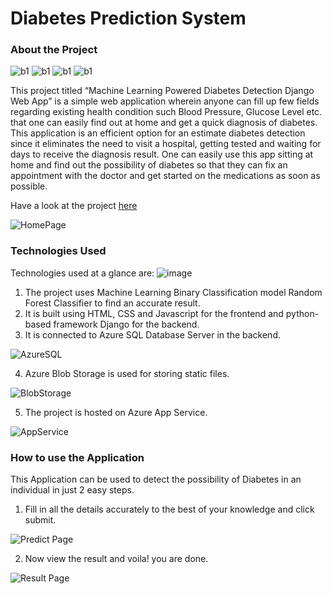 # Diabetes Prediction System

### About the Project
![b1](https://img.shields.io/badge/-%20python-blue)
![b1](https://img.shields.io/badge/-%20django-yellow)
![b1](https://img.shields.io/badge/-%20machine%20learning-ff69b4)
![b1](https://img.shields.io/badge/-%20azure-blueviolet)

This project titled “Machine Learning Powered Diabetes Detection Django Web App” is a simple web application wherein anyone can fill up few fields regarding existing health condition such Blood Pressure, Glucose Level etc. that one can easily find out at home and get a quick diagnosis of diabetes. 
This application is an efficient option for an estimate diabetes detection since it eliminates the need to visit a hospital, getting tested and waiting for days to receive the diagnosis result. 
One can easily use this app sitting at home and find out the possibility of diabetes so that they can fix an appointment with the doctor and get started on the medications as soon as possible. 

Have a look at the project [here](https://diab2.azurewebsites.net/)

![HomePage](https://storagefrt123.blob.core.windows.net/static/images/homepage.jpeg)

### Technologies Used
Technologies used at a glance are:
![image](https://github.com/vermahardik/FRT-DiabetesPrediction/assets/82748478/12270789-b35d-4dcc-b6c3-a5d2d9541a5d)

1. The project uses Machine Learning Binary Classification model Random Forest Classifier to find an accurate result.
2. It is built using HTML, CSS and Javascript for the frontend and python-based framework Django for the backend.
3. It is connected to Azure SQL Database Server in the backend.

![AzureSQL](https://storagefrt123.blob.core.windows.net/static/images/AzureSQL.png)
  
4. Azure Blob Storage is used for storing static files.

![BlobStorage](https://storagefrt123.blob.core.windows.net/static/images/Blob.png)

5. The project is hosted on Azure App Service. 

![AppService](https://storagefrt123.blob.core.windows.net/static/images/AppService.png)

### How to use the Application
This Application can be used to detect the possibility of Diabetes in an individual in just 2 easy steps.

1. Fill in all the details accurately to the best of your knowledge and click submit.

![Predict Page](https://storagefrt123.blob.core.windows.net/static/images/Predict.jpeg)

2. Now view the result and voila! you are done.

![Result Page](https://storagefrt123.blob.core.windows.net/static/images/Result.jpeg)
